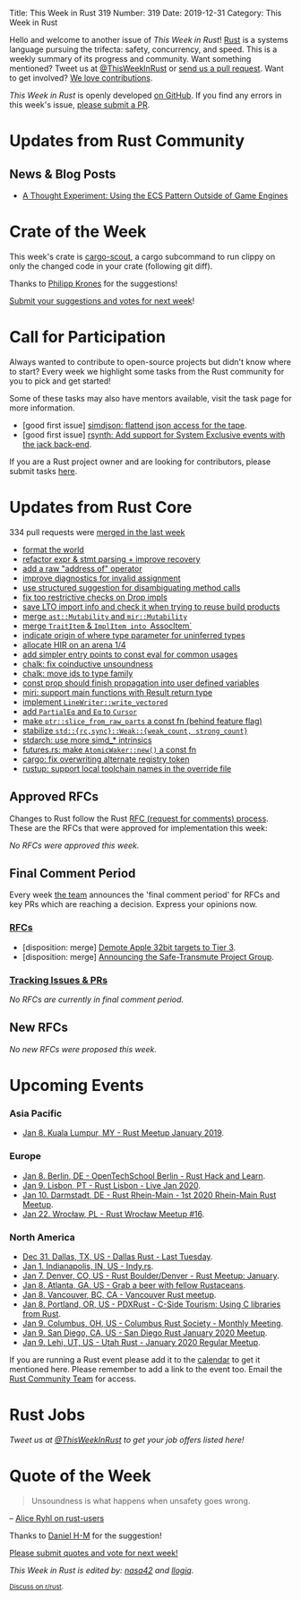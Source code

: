 Title: This Week in Rust 319
Number: 319
Date: 2019-12-31
Category: This Week in Rust

Hello and welcome to another issue of *This Week in Rust*!
[Rust](http://rust-lang.org) is a systems language pursuing the trifecta: safety, concurrency, and speed.
This is a weekly summary of its progress and community.
Want something mentioned? Tweet us at [@ThisWeekInRust](https://twitter.com/ThisWeekInRust) or [send us a pull request](https://github.com/cmr/this-week-in-rust).
Want to get involved? [We love contributions](https://github.com/rust-lang/rust/blob/master/CONTRIBUTING.md).

*This Week in Rust* is openly developed [on GitHub](https://github.com/cmr/this-week-in-rust).
If you find any errors in this week's issue, [please submit a PR](https://github.com/cmr/this-week-in-rust/pulls).

# Updates from Rust Community

## News & Blog Posts

- [A Thought Experiment: Using the ECS Pattern Outside of Game Engines](http://adventures.michaelfbryan.com/posts/ecs-outside-of-games/?utm_source=this-week-in-rust&utm_medium=social&utm_campaign=ecs-architecture)

# Crate of the Week

This week's crate is [cargo-scout](https://github.com/o0Ignition0o/cargo-scout), a cargo subcommand to run clippy on only the changed code in your crate (following git diff).

Thanks to [Philipp Krones](https://users.rust-lang.org/t/crate-of-the-week/2704/694) for the suggestions!

[Submit your suggestions and votes for next week][submit_crate]!

[submit_crate]: https://users.rust-lang.org/t/crate-of-the-week/2704

# Call for Participation

Always wanted to contribute to open-source projects but didn't know where to start?
Every week we highlight some tasks from the Rust community for you to pick and get started!

Some of these tasks may also have mentors available, visit the task page for more information.

* [good first issue] [simdjson: flattend json access for the tape](https://github.com/simd-lite/simdjson-rs/issues/91).
* [good first issue] [rsynth: Add support for System Exclusive events with the jack back-end](https://github.com/PieterPenninckx/rsynth/issues/50).

If you are a Rust project owner and are looking for contributors, please submit tasks [here][guidelines].

[guidelines]: https://users.rust-lang.org/t/twir-call-for-participation/4821

# Updates from Rust Core

334 pull requests were [merged in the last week][merged]

[merged]: https://github.com/search?q=is%3Apr+org%3Arust-lang+is%3Amerged+merged%3A2019-12-16..2019-12-23

* [format the world](https://github.com/rust-lang/rust/pull/67540)
* [refactor expr & stmt parsing + improve recovery](https://github.com/rust-lang/rust/pull/66994)
* [add a raw "address of" operator](https://github.com/rust-lang/rust/pull/64588)
* [improve diagnostics for invalid assignment](https://github.com/rust-lang/rust/pull/67538)
* [use structured suggestion for disambiguating method calls](https://github.com/rust-lang/rust/pull/67127)
* [fix too restrictive checks on Drop impls](https://github.com/rust-lang/rust/pull/67059)
* [save LTO import info and check it when trying to reuse build products](https://github.com/rust-lang/rust/pull/67020)
* [merge `ast::Mutability` and `mir::Mutability`](https://github.com/rust-lang/rust/pull/67355)
* [merge `TraitItem` & `ImplItem into `AssocItem`](https://github.com/rust-lang/rust/pull/67131)
* [indicate origin of where type parameter for uninferred types](https://github.com/rust-lang/rust/pull/67285)
* [allocate HIR on an arena 1/4](https://github.com/rust-lang/rust/pull/66931)
* [add simpler entry points to const eval for common usages](https://github.com/rust-lang/rust/pull/66877)
* [chalk: fix coinductive unsoundness](https://github.com/rust-lang/chalk/pull/272)
* [chalk: move ids to type family](https://github.com/rust-lang/chalk/pull/309)
* [const prop should finish propagation into user defined variables](https://github.com/rust-lang/rust/pull/67130)
* [miri: support main functions with Result return type](https://github.com/rust-lang/miri/pull/1125)
* [implement `LineWriter::write_vectored`](https://github.com/rust-lang/rust/pull/67270)
* [add `PartialEq` and `Eq` to `Cursor`](https://github.com/rust-lang/rust/pull/67233)
* [make `ptr::slice_from_raw_parts` a const fn (behind feature flag)](https://github.com/rust-lang/rust/pull/67462)
* [stabilize `std::{rc,sync}::Weak::{weak_count, strong_count}`](https://github.com/rust-lang/rust/pull/65778)
* [stdarch: use more simd_* intrinsics](https://github.com/rust-lang/stdarch/pull/790)
* [futures.rs: make `AtomicWaker::new()` a const fn](https://github.com/rust-lang/futures-rs/pull/2007)
* [cargo: fix overwriting alternate registry token](https://github.com/rust-lang/cargo/pull/7708)
* [rustup: support local toolchain names in the override file](https://github.com/rust-lang/rustup/pull/2141)

## Approved RFCs

Changes to Rust follow the Rust [RFC (request for comments)
process](https://github.com/rust-lang/rfcs#rust-rfcs). These
are the RFCs that were approved for implementation this week:

*No RFCs were approved this week.*

## Final Comment Period

Every week [the team](https://www.rust-lang.org/team.html) announces the
'final comment period' for RFCs and key PRs which are reaching a
decision. Express your opinions now.

### [RFCs](https://github.com/rust-lang/rfcs/labels/final-comment-period)

* [disposition: merge] [Demote Apple 32bit targets to Tier 3](https://github.com/rust-lang/rfcs/pull/2837).
* [disposition: merge] [Announcing the Safe-Transmute Project Group](https://github.com/rust-lang/rfcs/pull/2835).

### [Tracking Issues & PRs](https://github.com/rust-lang/rust/labels/final-comment-period)

*No RFCs are currently in final comment period.*

## New RFCs

*No new RFCs were proposed this week.*

# Upcoming Events

### Asia Pacific

* [Jan  8. Kuala Lumpur, MY - Rust Meetup January 2019](https://docs.google.com/forms/d/e/1FAIpQLScb1MoYvLE4hfUlUKzg4LJHNI6Abw41hRIQGyBVVIAcwvdGfQ/viewform).

### Europe

* [Jan  8. Berlin, DE - OpenTechSchool Berlin - Rust Hack and Learn](https://www.meetup.com/opentechschool-berlin/events/nxdpgrybccblb/).
* [Jan  9. Lisbon, PT - Rust Lisbon - Live Jan 2020](https://www.meetup.com/Rust-Lisbon/events/266629066/).
* [Jan 10. Darmstadt, DE - Rust Rhein-Main - 1st 2020 Rhein-Main Rust Meetup](https://www.meetup.com/Rust-Rhein-Main/events/267158461/).
* [Jan 22. Wrocław, PL - Rust Wrocław Meetup #16](https://www.meetup.com/Rust-Wroclaw/events/267514337/).

### North America

* [Dec 31. Dallas, TX, US - Dallas Rust - Last Tuesday](https://www.meetup.com/Dallas-Rust/events/zfgwzmyzqbpc/).
* [Jan  1. Indianapolis, IN, US - Indy.rs](https://www.meetup.com/indyrs/events/mffbtpybccbcb/).
* [Jan  7. Denver, CO, US - Rust Boulder/Denver - Rust Meetup: January](https://www.meetup.com/Rust-Boulder-Denver/events/267240914/).
* [Jan  8. Atlanta, GA, US - Grab a beer with fellow Rustaceans](https://www.meetup.com/Rust-ATL/events/qxqdgrybccblb/).
* [Jan  8. Vancouver, BC, CA - Vancouver Rust meetup](https://www.meetup.com/Vancouver-Rust/events/qgvxlrybccblb/).
* [Jan  8. Portland, OR, US - PDXRust - C-Side Tourism: Using C libraries from Rust](https://www.meetup.com/PDXRust/events/266938349/).
* [Jan  9. Columbus, OH, US - Columbus Rust Society - Monthly Meeting](https://www.meetup.com/columbus-rs/events/dpkhgrybccbmb/).
* [Jan  9. San Diego, CA, US - San Diego Rust January 2020 Meetup](https://www.meetup.com/San-Diego-Rust/events/267242856/).
* [Jan  9. Lehi, UT, US - Utah Rust - January 2020 Regular Meetup](https://www.meetup.com/utah-rust/events/265905282/).

If you are running a Rust event please add it to the [calendar] to get
it mentioned here. Please remember to add a link to the event too.
Email the [Rust Community Team][community] for access.

[calendar]: https://www.google.com/calendar/embed?src=apd9vmbc22egenmtu5l6c5jbfc%40group.calendar.google.com
[community]: mailto:community-team@rust-lang.org

# Rust Jobs

*Tweet us at [@ThisWeekInRust](https://twitter.com/ThisWeekInRust) to get your job offers listed here!*

# Quote of the Week

> Unsoundness is what happens when unsafety goes wrong.

– [Alice Ryhl on rust-users](https://users.rust-lang.org/t/learn-rust-the-dangerous-way-the-unsafe-first-tutorial/35806/39)

Thanks to [Daniel H-M](https://users.rust-lang.org/t/twir-quote-of-the-week/328/764) for the suggestion!

[Please submit quotes and vote for next week!](https://users.rust-lang.org/t/twir-quote-of-the-week/328)

*This Week in Rust is edited by: [nasa42](https://github.com/nasa42) and [llogiq](https://github.com/llogiq).*

<small>[Discuss on r/rust]().</small>
